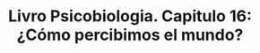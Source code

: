 ---
###############
# DO NOT EDIT
layout: publication
###############

###############
# TO EDIT
# pub title
title: "Livro Psicobiologia. Capitulo 16: ¿Cómo percibimos el mundo?"

# publication image
image:
 name: cap16.png
 alt-text: "Two figures (the Checker Shadow Illusion and an equivalent illusion) demonstrate the phenomenon of simultaneous contrast: objects with the same intensity of light can be perceived as beeing different colors, due to context. Squares A and B have the same hue of color, although they do not seem so; they are perceived as different in color. When changing the contrast it is then possible to see that they have the same color!" # provide a short description for the image #a11y

# short description of the publication
description: "To perceive it is necessary to understand the role that our experiences play and how they are articulated with the biological mechanisms of information processing with which we come to the world. Perceiving is a complex process that is built from repeated exposure of our sensors to the response of the physical world with which we interact since we were born. In this chapter we will highlight this complex process based on the general functioning of our sensory processing, to then focus on the example of vision. It will deepen specific aspects of vision such as movement perception, of color or depth, to finally address the general problem that involves the necessary integration of the information that it is processed in different areas of the brain for the conformation of a single perception."


# authors of the publication
authors: Alejandro Maiche, Ana Cristina Pires, Fernando Gonzalez, Lorena Chanes & Alejandro Vazquez

# link to the pdf
pdf: https://www.medicapanamericana.com/libro/psicobiologia-incluye-acceso-a-eva-entorno-virtual-de-aprendizaje


conference-name: EMP
venue: "Editorial Médica Panamericana"
year: 2018

# area for filter purpose
area: health
###
---